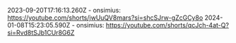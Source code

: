 2023-09-20T17:16:13.260Z - onsimius: https://youtube.com/shorts/jwUuQV8mars?si=shcSJrw-gZcGCy8o
2024-01-08T15:23:05.590Z - onsimius: https://youtube.com/shorts/qcJch-4at-Q?si=Rvd8tSJb1CUr8G6Z